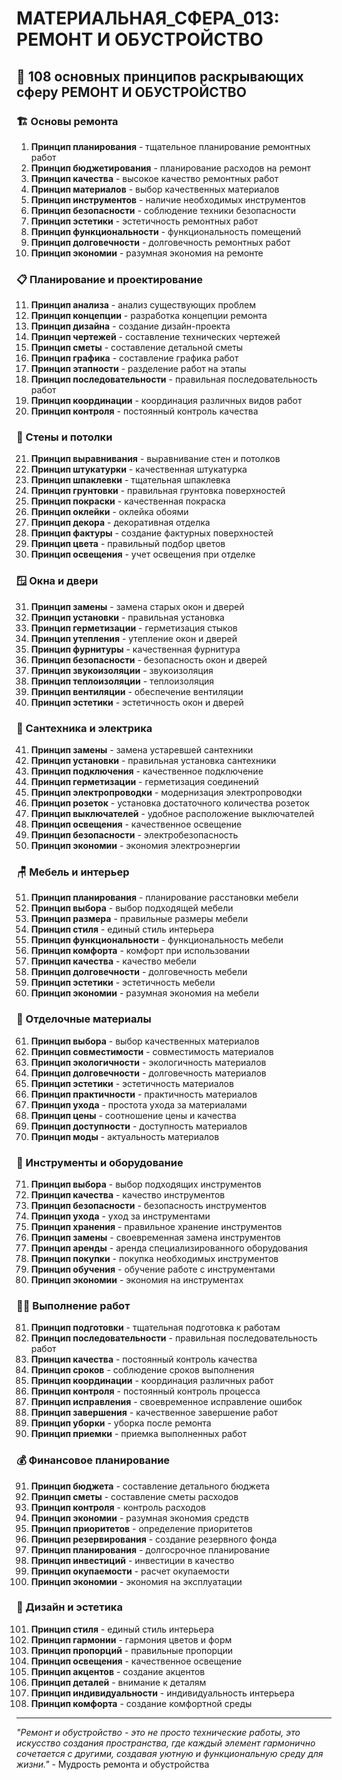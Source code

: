 # МАТЕРИАЛЬНАЯ_СФЕРА_013: РЕМОНТ И ОБУСТРОЙСТВО

## 🌟 108 основных принципов раскрывающих сферу РЕМОНТ И ОБУСТРОЙСТВО

### 🏗️ Основы ремонта

1. **Принцип планирования** - тщательное планирование ремонтных работ
2. **Принцип бюджетирования** - планирование расходов на ремонт
3. **Принцип качества** - высокое качество ремонтных работ
4. **Принцип материалов** - выбор качественных материалов
5. **Принцип инструментов** - наличие необходимых инструментов
6. **Принцип безопасности** - соблюдение техники безопасности
7. **Принцип эстетики** - эстетичность ремонтных работ
8. **Принцип функциональности** - функциональность помещений
9. **Принцип долговечности** - долговечность ремонтных работ
10. **Принцип экономии** - разумная экономия на ремонте

### 📋 Планирование и проектирование

11. **Принцип анализа** - анализ существующих проблем
12. **Принцип концепции** - разработка концепции ремонта
13. **Принцип дизайна** - создание дизайн-проекта
14. **Принцип чертежей** - составление технических чертежей
15. **Принцип сметы** - составление детальной сметы
16. **Принцип графика** - составление графика работ
17. **Принцип этапности** - разделение работ на этапы
18. **Принцип последовательности** - правильная последовательность работ
19. **Принцип координации** - координация различных видов работ
20. **Принцип контроля** - постоянный контроль качества

### 🧱 Стены и потолки

21. **Принцип выравнивания** - выравнивание стен и потолков
22. **Принцип штукатурки** - качественная штукатурка
23. **Принцип шпаклевки** - тщательная шпаклевка
24. **Принцип грунтовки** - правильная грунтовка поверхностей
25. **Принцип покраски** - качественная покраска
26. **Принцип оклейки** - оклейка обоями
27. **Принцип декора** - декоративная отделка
28. **Принцип фактуры** - создание фактурных поверхностей
29. **Принцип цвета** - правильный подбор цветов
30. **Принцип освещения** - учет освещения при отделке

### 🪟 Окна и двери

31. **Принцип замены** - замена старых окон и дверей
32. **Принцип установки** - правильная установка
33. **Принцип герметизации** - герметизация стыков
34. **Принцип утепления** - утепление окон и дверей
35. **Принцип фурнитуры** - качественная фурнитура
36. **Принцип безопасности** - безопасность окон и дверей
37. **Принцип звукоизоляции** - звукоизоляция
38. **Принцип теплоизоляции** - теплоизоляция
39. **Принцип вентиляции** - обеспечение вентиляции
40. **Принцип эстетики** - эстетичность окон и дверей

### 🚰 Сантехника и электрика

41. **Принцип замены** - замена устаревшей сантехники
42. **Принцип установки** - правильная установка сантехники
43. **Принцип подключения** - качественное подключение
44. **Принцип герметизации** - герметизация соединений
45. **Принцип электропроводки** - модернизация электропроводки
46. **Принцип розеток** - установка достаточного количества розеток
47. **Принцип выключателей** - удобное расположение выключателей
48. **Принцип освещения** - качественное освещение
49. **Принцип безопасности** - электробезопасность
50. **Принцип экономии** - экономия электроэнергии

### 🪑 Мебель и интерьер

51. **Принцип планирования** - планирование расстановки мебели
52. **Принцип выбора** - выбор подходящей мебели
53. **Принцип размера** - правильные размеры мебели
54. **Принцип стиля** - единый стиль интерьера
55. **Принцип функциональности** - функциональность мебели
56. **Принцип комфорта** - комфорт при использовании
57. **Принцип качества** - качество мебели
58. **Принцип долговечности** - долговечность мебели
59. **Принцип эстетики** - эстетичность мебели
60. **Принцип экономии** - разумная экономия на мебели

### 🎨 Отделочные материалы

61. **Принцип выбора** - выбор качественных материалов
62. **Принцип совместимости** - совместимость материалов
63. **Принцип экологичности** - экологичность материалов
64. **Принцип долговечности** - долговечность материалов
65. **Принцип эстетики** - эстетичность материалов
66. **Принцип практичности** - практичность материалов
67. **Принцип ухода** - простота ухода за материалами
68. **Принцип цены** - соотношение цены и качества
69. **Принцип доступности** - доступность материалов
70. **Принцип моды** - актуальность материалов

### 🔧 Инструменты и оборудование

71. **Принцип выбора** - выбор подходящих инструментов
72. **Принцип качества** - качество инструментов
73. **Принцип безопасности** - безопасность инструментов
74. **Принцип ухода** - уход за инструментами
75. **Принцип хранения** - правильное хранение инструментов
76. **Принцип замены** - своевременная замена инструментов
77. **Принцип аренды** - аренда специализированного оборудования
78. **Принцип покупки** - покупка необходимых инструментов
79. **Принцип обучения** - обучение работе с инструментами
80. **Принцип экономии** - экономия на инструментах

### 👷‍♂️ Выполнение работ

81. **Принцип подготовки** - тщательная подготовка к работам
82. **Принцип последовательности** - правильная последовательность работ
83. **Принцип качества** - постоянный контроль качества
84. **Принцип сроков** - соблюдение сроков выполнения
85. **Принцип координации** - координация различных работ
86. **Принцип контроля** - постоянный контроль процесса
87. **Принцип исправления** - своевременное исправление ошибок
88. **Принцип завершения** - качественное завершение работ
89. **Принцип уборки** - уборка после ремонта
90. **Принцип приемки** - приемка выполненных работ

### 💰 Финансовое планирование

91. **Принцип бюджета** - составление детального бюджета
92. **Принцип сметы** - составление сметы расходов
93. **Принцип контроля** - контроль расходов
94. **Принцип экономии** - разумная экономия средств
95. **Принцип приоритетов** - определение приоритетов
96. **Принцип резервирования** - создание резервного фонда
97. **Принцип планирования** - долгосрочное планирование
98. **Принцип инвестиций** - инвестиции в качество
99. **Принцип окупаемости** - расчет окупаемости
100. **Принцип экономии** - экономия на эксплуатации

### 🌟 Дизайн и эстетика

101. **Принцип стиля** - единый стиль интерьера
102. **Принцип гармонии** - гармония цветов и форм
103. **Принцип пропорций** - правильные пропорции
104. **Принцип освещения** - качественное освещение
105. **Принцип акцентов** - создание акцентов
106. **Принцип деталей** - внимание к деталям
107. **Принцип индивидуальности** - индивидуальность интерьера
108. **Принцип комфорта** - создание комфортной среды

---

*"Ремонт и обустройство - это не просто технические работы, это искусство создания пространства, где каждый элемент гармонично сочетается с другими, создавая уютную и функциональную среду для жизни."* - Мудрость ремонта и обустройства
